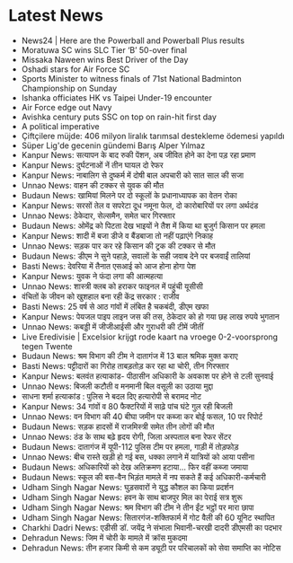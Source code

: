 # Latest News
-  News24 | Here are the Powerball and Powerball Plus results
-  Moratuwa SC wins SLC Tier ‘B’ 50-over final
-  Missaka Naween wins Best Driver of the Day
-  Oshadi stars for Air Force SC
-  Sports Minister to witness finals of 71st National Badminton Championship on Sunday
-  Ishanka officiates HK vs Taipei Under-19 encounter
-  Air Force edge out Navy
-  Avishka century puts SSC on top on rain-hit first day
-  A political imperative
-  Çiftçilere müjde: 406 milyon liralık tarımsal destekleme ödemesi yapıldı
-  Süper Lig'de gecenin gündemi Barış Alper Yılmaz
-  Kanpur News: सत्यापन के बाद रुकी पेंशन, अब जीवित होने का देना पड़ रहा प्रमाण
-  Kanpur News: दुर्घटनाओं नें तीन घायल दो रेफर
-  Kanpur News: नाबालिग से दुष्कर्म में दोषी बाल अपचारी को सात साल की सजा
-  Unnao News: वाहन की टक्कर से युवक की मौत
-  Budaun News: खामियां मिलने पर दो स्कूलों के प्रधानाध्यापक का वेतन रोका
-  Kanpur News: सरसों तेल व सपरेटा दूध नमूना फेल, दो कारोबारियों पर लगा अर्थदंड
-  Unnao News: ठेकेदार, सेल्समैन, समेत चार गिरफ्तार
-  Budaun News: ओमेंद्र को पिटता देख भाइयों ने तैश में किया था बुजुर्ग किसान पर हमला
-  Kanpur News: शादी में बजा डीजे व बैंडबाजा तो नहीं पढ़ाएंगे निकाह
-  Unnao News: सड़क पार कर रहे किसान की ट्रक की टक्कर से मौत
-  Budaun News: डीएम ने सुने पहाड़े, सवालों के सही जवाब देने पर बजवाईं तालियां
-  Basti News: देवरिया में तैनात एसआई को आज होना होगा पेश
-  Kanpur News: युवक ने फंदा लगा की आत्महत्या
-  Unnao News: शास्त्री क्लब को हराकर फाइनल में पहुंची यूसीसी
-  वंचितों के जीवन को खुशहाल बना रही केंद्र सरकार : राजीव
-  Basti News: 25 वर्ष से आठ गांवों में लंबित है चकबंदी, डीएम खफा
-  Kanpur News: पेयजल पाइप लाइन जस की तस, ठेकेदार को हो गया छह लाख रुपये भुगतान
-  Unnao News: कबड्डी में जीजीआईसी और गुराधरी की टीमें जीतीं
-  Live Eredivisie | Excelsior krijgt rode kaart na vroege 0-2-voorsprong tegen Twente
-  Budaun News: श्रम विभाग की टीम ने दातागंज में 13 बाल श्रमिक मुक्त कराए
-  Basti News: पट्टीदारों का गिरोह ताबड़तोड़ कर रहा था चोरी, तीन गिरफ्तार
-  Kanpur News: बलवंत हत्याकांड- पीठासीन अधिकारी के अवकाश पर होने से टली सुनवाई
-  Unnao News: बिजली कटौती व मनमानी बिल वसूली का उठाया मुद्दा
-  साधना शर्मा हत्याकांड : पुलिस ने बदल दिए हत्यारोपी से बरामद नोट
-  Kanpur News: 34 गांवों व 80 फैक्टरियों में साढ़े पांच घंटे गुल रही बिजली
-  Unnao News: वन विभाग की 40 बीघा जमीन पर कब्जा कर बोई फसल, 10 पर रिपोर्ट
-  Budaun News: सड़क हादसों में राजमिस्त्री समेत तीन लोगों की मौत
-  Unnao News: ठंड के साथ बढ़े हृदय रोगी, जिला अस्पताल बना रेफर सेंटर
-  Budaun News: दातागंज में यूपी-112 पुलिस टीम पर हमला, गाड़ी में तोड़फोड़
-  Unnao News: बीच रास्ते खड़ी हो गई बस, धक्का लगाने में यात्रियों को आया पसीना
-  Budaun News: अधिकारियों को देख अतिक्रमण हटाया... फिर वहीं कब्जा जमाया
-  Budaun News: स्कूल की बस-वैन भिड़ंत मामले में नप सकते हैं कई अधिकारी-कर्मचारी
-  Udham Singh Nagar News: घुड़सवारों ने युद्ध कौशल का किया प्रदर्शन
-  Udham Singh Nagar News: हवन के साथ बाजपुर मिल का पेराई सत्र शुरू
-  Udham Singh Nagar News: श्रम विभाग की टीम ने तीन ईंट भट्ठों पर मारा छापा
-  Udham Singh Nagar News: सितारगंज-शक्तिफार्म में गोट वैली की 60 यूनिट स्थापित
-  Charkhi Dadri News: एडीसी डॉ. जयेंद्र ने संभाला भिवानी-चरखी दादरी डीएमसी का पदभार
-  Dehradun News: जिम में चोरी के मामले में क्रॉस मुकदमा
-  Dehradun News: तीन हजार किमी से कम ड्यूटी पर परिचालकों को सेवा समाप्ति का नोटिस
